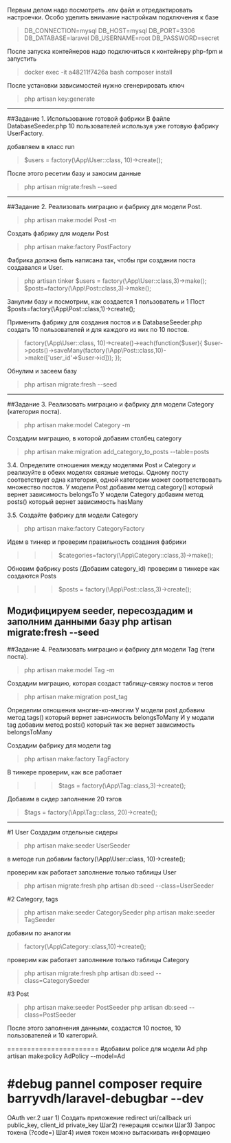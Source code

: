 Первым делом надо посмотреть .env файл и отредактировать настроечки.
Особо уделить внимание настройкам подключения к базе

>DB_CONNECTION=mysql
>DB_HOST=mysql
>DB_PORT=3306
>DB_DATABASE=laravel
>DB_USERNAME=root
>DB_PASSWORD=secret

После запуска контейнеров надо подключиться к контейнеру php-fpm и запустить
>docker exec -it a48211f7426a bash
>composer install

После установки зависимостей нужно сгенерировать ключ
>php artisan key:generate

---
##Задание 1. Использование готовой фабрики
В файле DatabaseSeeder.php 10 пользователей используя уже готовую фабрику UserFactory.

добавляем в класс run
>$users = factory(\App\User::class, 10)->create();

После этого ресетим базу и заносим данные
>php artisan migrate:fresh --seed
---
##Задание 2. Реализовать миграцию и фабрику для модели Post.
>php artisan make:model Post -m

Создать фабрику для модели Post
>php artisan make:factory PostFactory

Фабрика должна быть написана так, чтобы при создании поста создавался и User.
>php artisan tinker
$users = factory(\App\User::class,3)->make();
$posts=factory(\App\Post::class,3)->make();

Занулим базу и посмотрим, как создается 1 пользователь и 1 Пост
$posts=factory(\App\Post::class,1)->create();

Применить фабрику для создания постов и в DatabaseSeeder.php создать 10 пользователей и для каждого из них по 10 постов.

>factory(\App\User::class, 10)->create()->each(function($user){
>   $user->posts()->saveMany(factory(\App\Post::class,10)->make(['user_id'=>$user->id]));
>});

Обнулим и засеем базу
>php artisan migrate:fresh --seed
>
---
##Задание 3. Реализовать миграцию и фабрику для модели Category (категория поста).
>php artisan make:model Category -m

Создадим миграцию, в которой добавим столбец category
>php artisan make:migration add_category_to_posts --table=posts

3.4. Определите отношения между моделями Post и Category и реализуйте в обеих моделях связные методы.
Одному посту соответствует одна категория, одной категории может соответствовать множество постов.
У модели Post добавим метод category() который вернет зависимость belongsTo
У модели Category добавим метод posts() который вернет зависимость hasMany

3.5. Создайте фабрику для модели Category
>php artisan make:factory CategoryFactory

Идем в тинкер и проверим правильность создания фабрики
>>>$categories=factory(\App\Category::class,3)->make();

Обновим фабрику posts (Добавим category_id)
проверим в тинкере как создаются Posts
>>>$posts = factory(\App\Post::class,3)->create();

Модифицируем seeder, пересоздадим и заполним данными базу
php artisan migrate:fresh --seed
---

##Задание 4. Реализовать миграцию и фабрику для модели Tag (теги поста).
>php artisan make:model Tag -m

Создадим миграцию, которая создаст таблицу-связку постов и тегов
>php artisan make:migration post_tag

Определим отношения многие-ко-многим
У модели post добавим метод tags() который вернет зависимость belongsToMany
И у модали tag добавим метод posts() который так же вернет зависимость belongsToMany

Создадим фабрику для модели tag
>php artisan make:factory TagFactory

В тинкере проверим, как все работает
>>>$tags = factory(\App\Tag::class,3)->create();

Добавим в сидер заполнение 20 тэгов
> $tags = factory(\App\Tag::class, 20)->create();

---
#1 User
Создадим отдельные сидеры
>php artisan make:seeder UserSeeder

в методе run добавим
factory(\App\User::class, 10)->create();

проверим как работает заполнение только таблицы User
>php artisan migrate:fresh
>php artisan db:seed --class=UserSeeder

#2 Category, tags
>php artisan make:seeder CategorySeeder
>php artisan make:seeder TagSeeder

добавим по аналогии
>factory(\App\Category::class,10)->create();

проверим как работает заполнение только таблицы Category
>php artisan migrate:fresh
>php artisan db:seed --class=CategorySeeder


#3 Post
>php artisan make:seeder PostSeeder
php artisan db:seed --class=PostSeeder

После этого заполнения данными, создастся 10 постов, 10 пользователей и 10 категорий.

=======================
#добавим police для модели Ad
php artisan make:policy AdPolicy --model=Ad

#debug pannel
composer require barryvdh/laravel-debugbar --dev
=====================
OAuth ver.2
шаг 1) Создать приложение            redirect uri/callback uri
       public_key, client_id
       private_key
Шаг2) генерация ссылки
Шаг3) Запрос токена
        (?code=)
Шаг4) имея токен можно вытаскивать информацию
